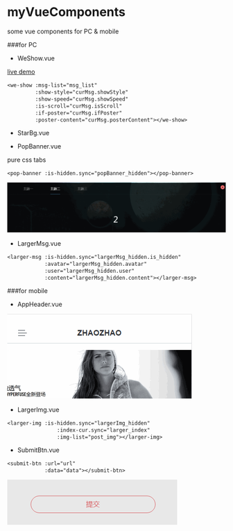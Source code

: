 # myVueComponents

some vue components for PC & mobile

###for PC

- WeShow.vue

[live demo](https://wiia.github.io/myVueComponents/dist/)

```
<we-show :msg-list="msg_list"
         :show-style="curMsg.showStyle" 
         :show-speed="curMsg.showSpeed"
         :is-scroll="curMsg.isScroll"
         :if-poster="curMsg.ifPoster"
         :poster-content="curMsg.posterContent"></we-show>
```

- StarBg.vue

- PopBanner.vue

pure css tabs

```
<pop-banner :is-hidden.sync="popBanner_hidden"></pop-banner>
```

![Alt text](./images/tab.gif)

- LargerMsg.vue

```
<larger-msg :is-hidden.sync="largerMsg_hidden.is_hidden"
            :avatar="largerMsg_hidden.avatar"
			:user="largerMsg_hidden.user"
			:content="largerMsg_hidden.content"></larger-msg>
```

###for mobile

- AppHeader.vue

![Alt text](./images/app.gif)

- LargerImg.vue

```
<larger-img :is-hidden.sync="largerImg_hidden"
                :index-cur.sync="larger_index"
                :img-list="post_img"></larger-img>
```

- SubmitBtn.vue

```
<submit-btn :url="url"
			:data="data"></submit-btn>
```

![Alt text](./images/btn.gif)
